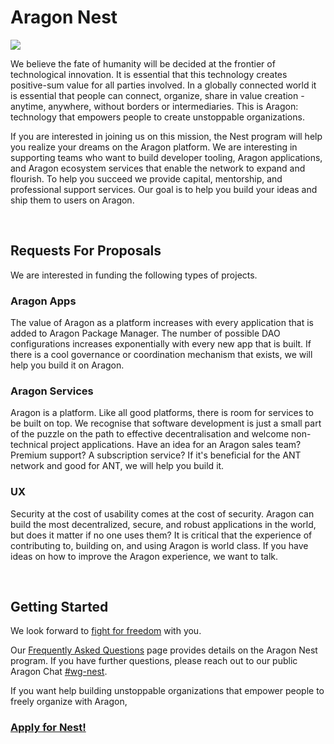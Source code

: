 # Aragon Nest

![](https://wiki.aragon.one/design/artwork/Nest/01.png)

We believe the fate of humanity will be decided at the frontier of technological innovation. It is essential that this technology creates positive-sum value for all parties involved. In a globally connected world it is essential that people can connect, organize, share in value creation - anytime, anywhere, without borders or intermediaries. This is Aragon: technology that empowers people to create unstoppable organizations.

If you are interested in joining us on this mission, the Nest program will help you realize your dreams on the Aragon platform. We are interesting in supporting teams who want to build developer tooling, Aragon applications, and Aragon ecosystem services that enable the network to expand and flourish. To help you succeed we provide capital, mentorship, and professional support services. Our goal is to help you build your ideas and ship them to users on Aragon.

<br>

## Requests For Proposals

We are interested in funding the following types of projects.

### Aragon Apps
The value of Aragon as a platform increases with every application that is added to Aragon Package Manager. The number of possible DAO configurations increases exponentially with every new app that is built. If there is a cool governance or coordination mechanism that exists, we will help you build it on Aragon.

### Aragon Services
Aragon is a platform. Like all good platforms, there is room for services to be built on top. We recognise that software development is just a small part of the puzzle on the path to effective decentralisation and welcome non-technical project applications. Have an idea for an Aragon sales team? Premium support? A subscription service? If it's beneficial for the ANT network and good for ANT, we will help you build it.

### UX
Security at the cost of usability comes at the cost of security. Aragon can build the most decentralized, secure, and robust applications in the world, but does it matter if no one uses them? It is critical that the experience of contributing to, building on, and using Aragon is world class. If you have ideas on how to improve the Aragon experience, we want to talk.

<br>

## Getting Started

We look forward to [fight for freedom](https://github.com/aragon/AGPs/blob/master/AGPs/AGP-0.md) with you.

Our [Frequently Asked Questions](FAQ.md) page provides details on the Aragon Nest program. If you have further questions, please reach out to our public Aragon Chat [#wg-nest](https://aragon.chat/channel/wg-nest).

If you want help building unstoppable organizations that empower people to freely organize with Aragon,

### [**Apply for Nest!**](https://github.com/temp-nestdao/nest/issues/new)

<br>
